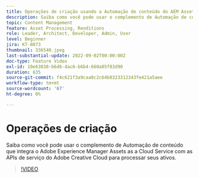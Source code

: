 ```yaml
---
title: Operações de criação usando a Automação de conteúdo do AEM Assets
description: Saiba como você pode usar o complemento de Automação de conteúdo que integra o Adobe Experience Manager Assets as a Cloud Service com as APIs de serviço do Adobe Creative Cloud para processar seus ativos.
topic: Content Management
feature: Asset Processing, Renditions
role: Leader, Architect, Developer, Admin, User
level: Beginner
jira: KT-8073
thumbnail: 336540.jpeg
last-substantial-update: 2022-09-02T00:00:00Z
doc-type: Feature Video
exl-id: 10e63038-b6d6-4ac6-b6b4-660a05f83d90
duration: 635
source-git-commit: f4c621f3a9caa8c2c64b8323312343fe421a5aee
workflow-type: tm+mt
source-wordcount: '67'
ht-degree: 0%

---
```


# Operações de criação

Saiba como você pode usar o complemento de Automação de conteúdo que integra o Adobe Experience Manager Assets as a Cloud Service com as APIs de serviço do Adobe Creative Cloud para processar seus ativos.

>[!VIDEO](https://video.tv.adobe.com/v/336540?quality=12&learn=on)
